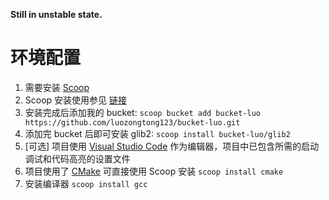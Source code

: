 **Still in unstable state.**

# 环境配置

1. 需要安装 [Scoop](https://scoop.sh/)
2. Scoop 安装使用参见 [链接](https://luozongtong123.github.io/tags/scoop/)
3. 安装完成后添加我的 bucket: `scoop bucket add bucket-luo https://github.com/luozongtong123/bucket-luo.git`
4. 添加完 bucket 后即可安装 glib2: `scoop install bucket-luo/glib2`
5. [可选] 项目使用 [Visual Studio Code](https://code.visualstudio.com/) 作为编辑器，项目中已包含所需的启动调试和代码高亮的设置文件
6. 项目使用了 [CMake](https://cmake.org/) 可直接使用 Scoop 安装 `scoop install cmake`
7. 安装编译器 `scoop install gcc`

